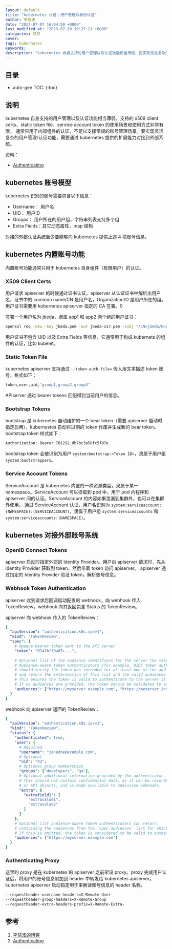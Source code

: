 ```yaml
---
layout: default
title: "kubernetes 认证：用户管理与身份认证"
author: 李佶澳
date: "2023-07-07 16:04:50 +0800"
last_modified_at: "2023-07-10 19:27:21 +0800"
categories: 项目
cover:
tags: kubernetes
keywords:
description: "kubernetes 自身支持的用户管理以及认证功能相当薄弱，要实现灵活复杂的用户管理/认证功能，需要通过 kubernetes 提供的扩展能力对接到外部系统。"
---
```


## 目录

* auto-gen TOC:
{:toc}

## 说明

kubernetes 自身支持的用户管理以及认证功能相当薄弱，支持的 x509 client certs、static token file、service account token 的使用场景和使用方式非常有限，
通常只用于内部组件的认证，不足以支撑常规的账号管理场景。要实现灵活复杂的用户管理/认证功能，需要通过 kubernetes 提供的扩展能力对接到外部系统。

资料：

* [Authenticating][2]

## kubernetes 账号模型

kubernetes 识别的账号需要包含以下信息：

* Username：    用户名
* UID：         用户ID
* Groups：      用户所在的用户组，字符串列表支持多个组
* Extra Fields：其它动态属性，map 结构

对接的外部认证系统至少要能够向 kubernetes 提供上述 4 项账号信息。

## kubernetes 内置账号功能

内置账号功能通常只用于 kubernetes 自身组件（有限用户）的认证。

### X509 Client Certs

用户请求 apiserver 的时候通过证书认证，apiserver 从认证证书中解析出用户名，证书中的 common name/CN 是用户名，Organization/O 是用户所在的组。用户证书需要用 kubernetes apiserver 指定的 CA 签署。0 

签署一个用户名为 jbeda，隶属 app1 和 app2 两个组的用户证书：

```sh
openssl req -new -key jbeda.pem -out jbeda-csr.pem -subj "/CN=jbeda/O=app1/O=app2"
```

用户证书不包含 UID 以及 Extra Fields 等信息，它通常用于构成 kubernets 的组件的认证，比如 kubelet。

### Static Token File

kubernetes apiserver 支持通过 `--token-auth-file=` 传入用文本描述 token 账号，格式如下：

```sh
token,user,uid,"group1,group2,group3"
```

APIserver 通过 bearer tokens 匹配得到当前用户的信息。

### Bootstrap Tokens

bootstrap 是 kubernetes 自动维护的一个 bear token（需要 apiserver 启动时指定启用），kubernestes 自动将过期的 token 作废并生成新的 bear token。bootstrap token 样式如下：

```sh
Authorization: Bearer 781292.db7bc3a58fc5f07e
```

bootstrap token 会被识别为用户 `system:bootstrap:<Token ID>`，隶属于用户组 `system:bootstrappers`。

### Service Account Tokens

ServiceAccount 是 kubernetes 内置的一种资源类型，隶属于某一 namespace。ServiceAccount 可以挂载到 pod 中，用于 pod 内程序和 apiserver 间的认证。ServiceAccount 的内容如果泄漏到集群外，也可以在集群外使用。
通过 ServiceAccount 认证，用户名识别为 `system:serviceaccount:(NAMESPACE):(SERVICEACCOUNT)`，隶属于用户组 `system:serviceaccounts` 和 `system:serviceaccounts:(NAMESPACE)`。

## kubernetes 对接外部账号系统

### OpenID Connect Tokens

apiserver 启动时指定外部的 Identity Provider。用户向 apiserver 请求时，先从 Identity Provider 获取到 token，然后带着 token 访问 apiserver。
apiserver 通过指定的 Identity Provider 验证 token，解析账号信息。

### Webhook Token Authentication

apiserver 收到请求后回调启动配置的 webhook，向 webhook 传入 TokenReview，webhook 向其返回包含 Status 的 TokenReview。

apiserver 向 webhook 传入的 TokenReview：

```yaml
{
  "apiVersion": "authentication.k8s.io/v1",
  "kind": "TokenReview",
  "spec": {
    # Opaque bearer token sent to the API server
    "token": "014fbff9a07c...",
   
    # Optional list of the audience identifiers for the server the token was presented to.
    # Audience-aware token authenticators (for example, OIDC token authenticators) 
    # should verify the token was intended for at least one of the audiences in this list,
    # and return the intersection of this list and the valid audiences for the token in the response status.
    # This ensures the token is valid to authenticate to the server it was presented to.
    # If no audiences are provided, the token should be validated to authenticate to the Kubernetes API server.
    "audiences": ["https://myserver.example.com", "https://myserver.internal.example.com"]
  }
}
```

webhook 向 apiserver 返回的 TokenReview：

```yaml
{
  "apiVersion": "authentication.k8s.io/v1",
  "kind": "TokenReview",
  "status": {
    "authenticated": true,
    "user": {
      # Required
      "username": "janedoe@example.com",
      # Optional
      "uid": "42",
      # Optional group memberships
      "groups": ["developers", "qa"],
      # Optional additional information provided by the authenticator.
      # This should not contain confidential data, as it can be recorded in logs
      # or API objects, and is made available to admission webhooks.
      "extra": {
        "extrafield1": [
          "extravalue1",
          "extravalue2"
        ]
      }
    },
    # Optional list audience-aware token authenticators can return,
    # containing the audiences from the `spec.audiences` list for which the provided token was valid.
    # If this is omitted, the token is considered to be valid to authenticate to the Kubernetes API server.
    "audiences": ["https://myserver.example.com"]
  }
}
```

### Authenticating Proxy

这里的 proxy 是在 kubernetes 的 apiserver 之前架设 proxy。proxy 完成用户认证后，将用户的账号信息附加到 header 中转发给 kubernetes apiserver。
kubernetes apiserver 启动指定用于来解读账号信息的 header 名称。

```sh
--requestheader-username-headers=X-Remote-User
--requestheader-group-headers=X-Remote-Group
--requestheader-extra-headers-prefix=X-Remote-Extra-
```

## 参考

1. [李佶澳的博客][1]
2. [Authenticating][2]

[1]: https://www.lijiaocn.com "李佶澳的博客"
[2]: https://kubernetes.io/docs/reference/access-authn-authz/authentication/ "Authenticating"
